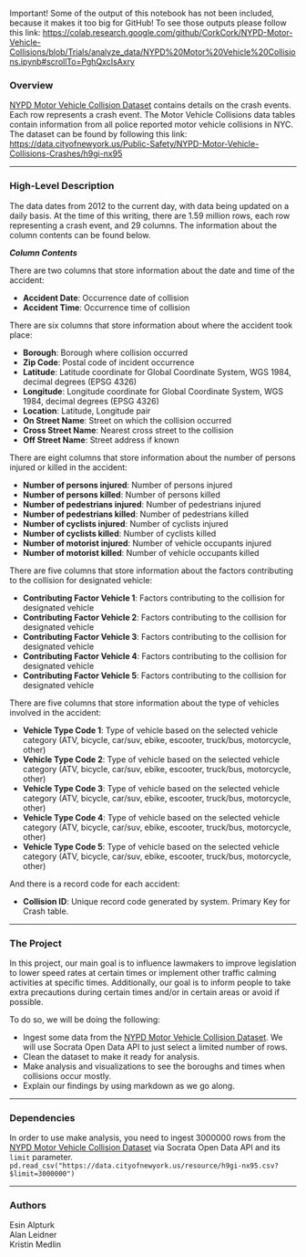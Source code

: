 
Important! Some of the output of this notebook has not been included, because it makes it too big for GitHub! To see those outputs please follow this link: https://colab.research.google.com/github/CorkCork/NYPD-Motor-Vehicle-Collisions/blob/Trials/analyze_data/NYPD%20Motor%20Vehicle%20Collisions.ipynb#scrollTo=PghQxcIsAxry

### Overview
[NYPD Motor Vehicle Collision Dataset](https://data.cityofnewyork.us/Public-Safety/NYPD-Motor-Vehicle-Collisions-Crashes/h9gi-nx95) contains details on the crash events. Each row represents a crash event. The Motor Vehicle Collisions data tables contain information from all police reported motor vehicle collisions in NYC. The dataset can be found by following this link: https://data.cityofnewyork.us/Public-Safety/NYPD-Motor-Vehicle-Collisions-Crashes/h9gi-nx95
***** 
### High-Level Description
The data dates from 2012 to the current day, with data being updated on a daily basis. At the time of this writing, there are 1.59 million rows, each row representing a crash event, and 29 columns. The information about the column contents can be found below.

***Column Contents***

There are two columns that store information about the date and time of the accident:
* **Accident Date**:  Occurrence date of collision
* **Accident Time**:  Occurrence time of collision

There are six columns that store information about where the accident took place:
* **Borough**:  Borough where collision occurred
* **Zip Code**:  Postal code of incident occurrence
* **Latitude**:  Latitude coordinate for Global Coordinate System, WGS 1984, decimal degrees (EPSG 4326)
* **Longitude**:  Longitude coordinate for Global Coordinate System, WGS 1984, decimal degrees (EPSG 4326)
* **Location**:  Latitude, Longitude pair
* **On Street Name**:  Street on which the collision occurred
* **Cross Street Name**:  Nearest cross street to the collision
* **Off Street Name**:  Street address if known

There are eight columns that store information about the number of persons injured or killed in the accident:
* **Number of persons injured**:  Number of persons injured
* **Number of persons killed**:  Number of persons killed
* **Number of pedestrians injured**:  Number of pedestrians injured
* **Number of pedestrians killed**:  Number of pedestrians killed
* **Number of cyclists injured**:  Number of cyclists injured
* **Number of cyclists killed**:  Number of cyclists killed
* **Number of motorist injured**:  Number of vehicle occupants injured
* **Number of motorist killed**:  Number of vehicle occupants killed

There are five columns that store information about the factors contributing to the collision for designated vehicle:
* **Contributing Factor Vehicle 1**:  Factors contributing to the collision for designated vehicle
* **Contributing Factor Vehicle 2**:  Factors contributing to the collision for designated vehicle
* **Contributing Factor Vehicle 3**:  Factors contributing to the collision for designated vehicle
* **Contributing Factor Vehicle 4**:  Factors contributing to the collision for designated vehicle
* **Contributing Factor Vehicle 5**:  Factors contributing to the collision for designated vehicle

There are five columns that store information about the type of vehicles involved in the accident:
* **Vehicle Type Code 1**:  Type of vehicle based on the selected vehicle category (ATV, bicycle, car/suv, ebike, escooter, truck/bus, motorcycle, other)
* **Vehicle Type Code 2**:  Type of vehicle based on the selected vehicle category (ATV, bicycle, car/suv, ebike, escooter, truck/bus, motorcycle, other)
* **Vehicle Type Code 3**:  Type of vehicle based on the selected vehicle category (ATV, bicycle, car/suv, ebike, escooter, truck/bus, motorcycle, other)
* **Vehicle Type Code 4**:  Type of vehicle based on the selected vehicle category (ATV, bicycle, car/suv, ebike, escooter, truck/bus, motorcycle, other)
* **Vehicle Type Code 5**:  Type of vehicle based on the selected vehicle category (ATV, bicycle, car/suv, ebike, escooter, truck/bus, motorcycle, other)

And there is a record code for each accident:
* **Collision ID**:  Unique record code generated by system. Primary Key for Crash table.
***** 
### The Project
In this project, our main goal is to influence lawmakers to improve legislation to lower speed rates at certain times or implement other traffic calming activities at specific times. Additionally, our goal is to inform people to take extra precautions during certain times and/or in certain areas or avoid if possible.

To do so, we will be doing the following:

* Ingest some data from the [NYPD Motor Vehicle Collision Dataset](https://data.cityofnewyork.us/Public-Safety/NYPD-Motor-Vehicle-Collisions-Crashes/h9gi-nx95). We will use Socrata Open Data API to just select a limited number of rows.
* Clean the dataset to make it ready for analysis.
* Make analysis and visualizations to see the boroughs and times when collisions occur mostly. 
* Explain our findings by using markdown as we go along.
*****
### Dependencies
In order to use make analysis, you need to ingest 3000000 rows from the [NYPD Motor Vehicle Collision Dataset](https://data.cityofnewyork.us/Public-Safety/NYPD-Motor-Vehicle-Collisions-Crashes/h9gi-nx95) via Socrata Open Data API and its `limit` parameter. 
`pd.read_csv("https://data.cityofnewyork.us/resource/h9gi-nx95.csv?$limit=3000000")` 
***** 
### Authors
Esin Alpturk<br/>
Alan Leidner<br/>
Kristin Medlin
